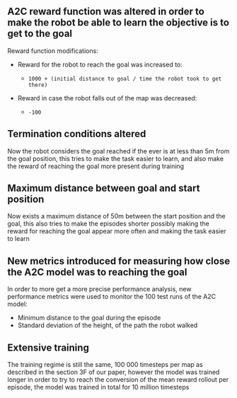 A2C reward function was altered in order to make the robot be able to learn the objective is to get to the goal
-
Reward function modifications:
        
- Reward for the robot to reach the goal was increased to:
  -     1000 + (initial distance to goal / time the robot took to get there)
- Reward in case the robot falls out of the map was decreased:
  -     -100

Termination conditions altered
-
Now the robot considers the goal reached if the ever is at less than 5m from the goal position, this tries to make the 
task easier to learn, and also make the reward of reaching the goal more present during training

Maximum distance between goal and start position
-
Now exists a maximum distance of 50m between the start position and the goal, this also tries to make the episodes shorter
possibly making the reward for reaching the goal appear more often and making the task easier to learn

New metrics introduced for measuring how close the A2C model was to reaching the goal
-
In order to more get a more precise performance analysis, new performance metrics were used to monitor the 100 test runs 
of the A2C model:
- Minimum distance to the goal during the episode
- Standard deviation of the height, of the path the robot walked

Extensive training
-
The training regime is still the same, 100 000 timesteps per map as described in the section 3F of our paper, however the
model was trained longer in order to try to reach the conversion of the mean reward rollout per episode, the model was trained 
in total for 10 million timesteps